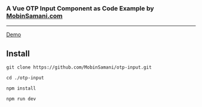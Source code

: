 ### A Vue OTP Input Component as Code Example by [MobinSamani.com](https://MobinSamani.com)

---

[Demo](https://demo.MobinSamani.com/otp-input)

## Install

```shell
git clone https://github.com/MobinSamani/otp-input.git

cd ./otp-input

npm install

npm run dev
```
